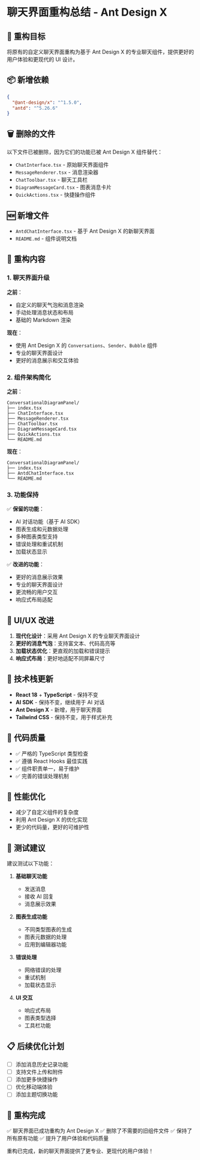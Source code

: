 # 聊天界面重构总结 - Ant Design X

## 🎯 重构目标

将原有的自定义聊天界面重构为基于 Ant Design X 的专业聊天组件，提供更好的用户体验和更现代的 UI 设计。

## 📦 新增依赖

```json
{
  "@ant-design/x": "^1.5.0",
  "antd": "^5.26.6"
}
```

## 🗑️ 删除的文件

以下文件已被删除，因为它们的功能已被 Ant Design X 组件替代：

- `ChatInterface.tsx` - 原始聊天界面组件
- `MessageRenderer.tsx` - 消息渲染器
- `ChatToolbar.tsx` - 聊天工具栏
- `DiagramMessageCard.tsx` - 图表消息卡片
- `QuickActions.tsx` - 快捷操作组件

## 🆕 新增文件

- `AntdChatInterface.tsx` - 基于 Ant Design X 的新聊天界面
- `README.md` - 组件说明文档

## 🔄 重构内容

### 1. 聊天界面升级

**之前**：
- 自定义的聊天气泡和消息渲染
- 手动处理消息状态和布局
- 基础的 Markdown 渲染

**现在**：
- 使用 Ant Design X 的 `Conversations`、`Sender`、`Bubble` 组件
- 专业的聊天界面设计
- 更好的消息展示和交互体验

### 2. 组件架构简化

**之前**：
```
ConversationalDiagramPanel/
├── index.tsx
├── ChatInterface.tsx
├── MessageRenderer.tsx
├── ChatToolbar.tsx
├── DiagramMessageCard.tsx
├── QuickActions.tsx
└── README.md
```

**现在**：
```
ConversationalDiagramPanel/
├── index.tsx
├── AntdChatInterface.tsx
└── README.md
```

### 3. 功能保持

✅ **保留的功能**：
- AI 对话功能（基于 AI SDK）
- 图表生成和元数据处理
- 多种图表类型支持
- 错误处理和重试机制
- 加载状态显示

✅ **改进的功能**：
- 更好的消息展示效果
- 专业的聊天界面设计
- 更流畅的用户交互
- 响应式布局适配

## 🎨 UI/UX 改进

1. **现代化设计**：采用 Ant Design X 的专业聊天界面设计
2. **更好的消息气泡**：支持富文本、代码高亮等
3. **加载状态优化**：更直观的加载和错误提示
4. **响应式布局**：更好地适配不同屏幕尺寸

## 🔧 技术栈更新

- **React 18** + **TypeScript** - 保持不变
- **AI SDK** - 保持不变，继续用于 AI 对话
- **Ant Design X** - 新增，用于聊天界面
- **Tailwind CSS** - 保持不变，用于样式补充

## 📝 代码质量

- ✅ 严格的 TypeScript 类型检查
- ✅ 遵循 React Hooks 最佳实践
- ✅ 组件职责单一，易于维护
- ✅ 完善的错误处理机制

## 🚀 性能优化

- 减少了自定义组件的复杂度
- 利用 Ant Design X 的优化实现
- 更少的代码量，更好的可维护性

## 🧪 测试建议

建议测试以下功能：

1. **基础聊天功能**
   - 发送消息
   - 接收 AI 回复
   - 消息展示效果

2. **图表生成功能**
   - 不同类型图表的生成
   - 图表元数据的处理
   - 应用到编辑器功能

3. **错误处理**
   - 网络错误的处理
   - 重试机制
   - 加载状态显示

4. **UI 交互**
   - 响应式布局
   - 图表类型选择
   - 工具栏功能

## 📋 后续优化计划

- [ ] 添加消息历史记录功能
- [ ] 支持文件上传和附件
- [ ] 添加更多快捷操作
- [ ] 优化移动端体验
- [ ] 添加主题切换功能

## 🎉 重构完成

✅ 聊天界面已成功重构为 Ant Design X
✅ 删除了不需要的旧组件文件
✅ 保持了所有原有功能
✅ 提升了用户体验和代码质量

重构已完成，新的聊天界面提供了更专业、更现代的用户体验！